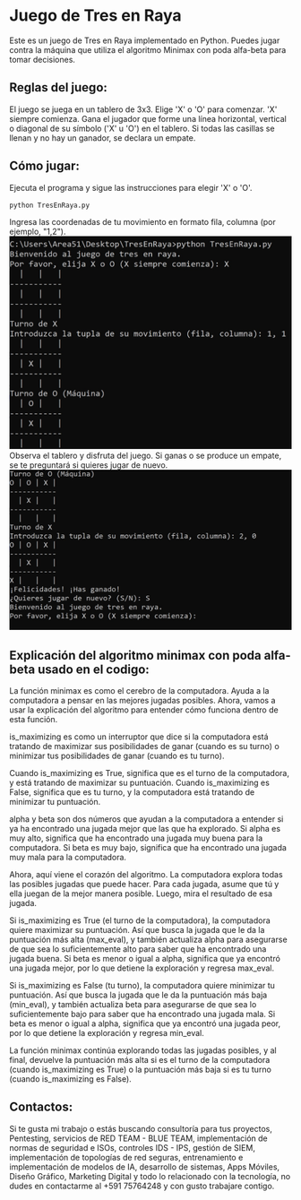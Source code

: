 # Juego de Tres en Raya
Este es un juego de Tres en Raya implementado en Python. Puedes jugar contra la máquina que utiliza el algoritmo Minimax con poda alfa-beta para tomar decisiones.

## Reglas del juego:
El juego se juega en un tablero de 3x3.
Elige 'X' o 'O' para comenzar. 'X' siempre comienza.
Gana el jugador que forme una línea horizontal, vertical o diagonal de su símbolo ('X' u 'O') en el tablero.
Si todas las casillas se llenan y no hay un ganador, se declara un empate.

## Cómo jugar:
Ejecuta el programa y sigue las instrucciones para elegir 'X' o 'O'.

```bash
python TresEnRaya.py
```
Ingresa las coordenadas de tu movimiento en formato fila, columna (por ejemplo, "1,2").
![Ejemplo de Imagen](./Muestras/1.jpg)
Observa el tablero y disfruta del juego.
Si ganas o se produce un empate, se te preguntará si quieres jugar de nuevo.
![Ejemplo de Imagen](./Muestras/2.jpg)

## Explicación del algoritmo minimax con poda alfa-beta usado en el codigo:
La función minimax es como el cerebro de la computadora. Ayuda a la computadora a pensar en las mejores jugadas posibles. Ahora, vamos a usar la explicación del algoritmo para entender cómo funciona dentro de esta función.

is_maximizing es como un interruptor que dice si la computadora está tratando de maximizar sus posibilidades de ganar (cuando es su turno) o minimizar tus posibilidades de ganar (cuando es tu turno).

Cuando is_maximizing es True, significa que es el turno de la computadora, y está tratando de maximizar su puntuación. Cuando is_maximizing es False, significa que es tu turno, y la computadora está tratando de minimizar tu puntuación.

alpha y beta son dos números que ayudan a la computadora a entender si ya ha encontrado una jugada mejor que las que ha explorado. Si alpha es muy alto, significa que ha encontrado una jugada muy buena para la computadora. Si beta es muy bajo, significa que ha encontrado una jugada muy mala para la computadora.

Ahora, aquí viene el corazón del algoritmo. La computadora explora todas las posibles jugadas que puede hacer. Para cada jugada, asume que tú y ella juegan de la mejor manera posible. Luego, mira el resultado de esa jugada.

Si is_maximizing es True (el turno de la computadora), la computadora quiere maximizar su puntuación. Así que busca la jugada que le da la puntuación más alta (max_eval), y también actualiza alpha para asegurarse de que sea lo suficientemente alto para saber que ha encontrado una jugada buena. Si beta es menor o igual a alpha, significa que ya encontró una jugada mejor, por lo que detiene la exploración y regresa max_eval.

Si is_maximizing es False (tu turno), la computadora quiere minimizar tu puntuación. Así que busca la jugada que le da la puntuación más baja (min_eval), y también actualiza beta para asegurarse de que sea lo suficientemente bajo para saber que ha encontrado una jugada mala. Si beta es menor o igual a alpha, significa que ya encontró una jugada peor, por lo que detiene la exploración y regresa min_eval.

La función minimax continúa explorando todas las jugadas posibles, y al final, devuelve la puntuación más alta si es el turno de la computadora (cuando is_maximizing es True) o la puntuación más baja si es tu turno (cuando is_maximizing es False).

## Contactos:
Si te gusta mi trabajo o estás buscando consultoría para tus proyectos, Pentesting, servicios de RED TEAM - BLUE TEAM, implementación de normas de seguridad e ISOs, controles IDS - IPS, gestión de SIEM, implementación de topologías de red seguras, entrenamiento e implementación de modelos de IA, desarrollo de sistemas, Apps Móviles, Diseño Gráfico, Marketing Digital y todo lo relacionado con la tecnología, no dudes en contactarme al +591 75764248 y con gusto trabajare contigo.


